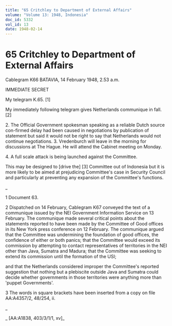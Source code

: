 ```yaml
---
title: "65 Critchley to Department of External Affairs"
volume: "Volume 13: 1948, Indonesia"
doc_id: 5332
vol_id: 13
date: 1948-02-14
---
```


# 65 Critchley to Department of External Affairs

Cablegram K66 BATAVIA, 14 February 1948, 2.53 a.m.

IMMEDIATE SECRET

My telegram K.65. [1]

My immediately following telegram gives Netherlands communique in fall. [2]

2\. The Official Government spokesman speaking as a reliable Dutch source con-firmed delay had been caused in negotiations by publication of statement but said it would not be right to say that Netherlands would not continue negotiations. 3. Vredenburch will leave in the morning for discussions at The Hague. He will attend the Cabinet meeting on Monday.

4\. A full scale attack is being launched against the Committee.

This may be designed to [drive the] [3] Committee out of Indonesia but it is more likely to be aimed at prejudicing Committee's case in Security Council and particularly at preventing any expansion of the Committee's functions.

_

1 Document 63.

2 Dispatched on 14 February, Cablegram K67 conveyed the text of a communique issued by the NEI Government Information Service on 13 February. The communique made several critical points about the statements reported to have been made by the Committee of Good offices in its New York press conference on 12 February. The communique argued that the Committee was undermining the foundation of good offices, the confidence of either or both panics; that the Committee would exceed its commission by attempting to contact representatives of territories in the NEI other than Java, Sumatra and Madura; that the Committee was seeking to extend its commission until the formation of the USI;

and that the Netherlands considered improper the Committee's reported suggestion that nothing but a plebiscite outside Java and Sumatra could decide whether governments in those territories were anything more than 'puppet Governments'.

3 The words in square brackets have been inserted from a copy on file AA:A4357/2, 48/254, ii.

_

_ [AA:A1838, 403/3/1/1, xv]_
